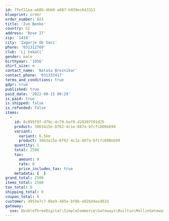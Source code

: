 ```yaml
---
id: 7fef21ea-a60b-4bb0-a887-b939ec643313
blueprint: order
order_number: 683
title: 'Ivo Benko'
country: SI
address: 'Rove 27'
zip: '1410'
city: 'Zagorje Ob Savi'
phone: '031312769'
club: 'Lj tekači'
gender: male
birthyear: '1956'
shirt_size: m
contact_name: 'Nataša Breznikar'
contact_phone: '031332417'
terms_and_conditions: true
gdpr: true
published: true
paid_date: '2022-08-15 08:29'
is_paid: true
is_shipped: false
is_refunded: false
items:
  -
    id: 8c095f9f-d79c-4c79-baf0-d28307f01d25
    product: 3863a15e-8f62-4c1e-887a-bfcfc600eb99
    variant:
      variant: 6.5km
      product: 3863a15e-8f62-4c1e-887a-bfcfc600eb99
    quantity: 1
    total: 2500
    tax:
      amount: 0
      rate: 0
      price_includes_tax: true
    metadata: {  }
grand_total: 2500
items_total: 2500
tax_total: 0
shipping_total: 0
coupon_total: 0
customer: d853e7c7-0be9-485e-bf8b-e026d4eed62d
gateway:
  use: DoubleThreeDigital\SimpleCommerce\Gateways\Builtin\MollieGateway
---
```

